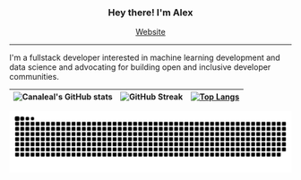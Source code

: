 
<h3 align="center">Hey there! I'm Alex</h3>
<p align="center">
  <a href="https://alexcanalesportfolio.netlify.app/">Website</a>
</p>

---
I'm a fullstack developer interested in machine learning development and data science and advocating for building open and inclusive developer communities. 





![Canaleal's GitHub stats](https://github-readme-stats.vercel.app/api?username=canaleal&count_private=true&theme=material-palenight)      |  ![GitHub Streak](https://github-readme-streak-stats.herokuapp.com/?user=canaleal&theme=material-palenight) | [![Top Langs](https://github-readme-stats.vercel.app/api/top-langs/?username=canaleal&layout=compact&langs_count=7&theme=material-palenight)](https://github.com/canaleal/github-readme-stats)
:-------------------------:|:-------------------------:|:-------------------------:



![snake gif](https://github.com/canaleal/canaleal/blob/output/github-contribution-grid-snake-dark.svg)
